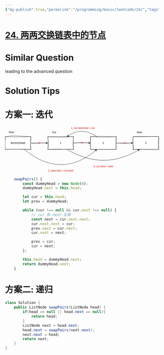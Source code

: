 ```yaml
---
{"dg-publish":true,"permalink":"/programming/basic/leetcode/24/","tags":["leetcode/linked-list\b","leetcode/unsolved"]}
---
```



# [24. 两两交换链表中的节点](https://leetcode.cn/problems/swap-nodes-in-pairs/)

# Similar Question

leading to the advanced question

# Solution Tips

# 方案一: 迭代

<?xml version="1.0" encoding="UTF-8"?>
<!-- Do not edit this file with editors other than draw.io -->
<!DOCTYPE svg PUBLIC "-//W3C//DTD SVG 1.1//EN" "http://www.w3.org/Graphics/SVG/1.1/DTD/svg11.dtd">
<svg xmlns="http://www.w3.org/2000/svg" xmlns:xlink="http://www.w3.org/1999/xlink" version="1.1" width="721px" height="220px" viewBox="-0.5 -0.5 721 220" content="&lt;mxfile host=&quot;Electron&quot; modified=&quot;2023-07-20T05:39:26.884Z&quot; agent=&quot;Mozilla/5.0 (Macintosh; Intel Mac OS X 10_15_7) AppleWebKit/537.36 (KHTML, like Gecko) draw.io/21.6.1 Chrome/112.0.5615.204 Electron/24.6.1 Safari/537.36&quot; etag=&quot;lG67oMFReG5w46vH4qER&quot; version=&quot;21.6.1&quot; type=&quot;device&quot;&gt;&#10;  &lt;diagram id=&quot;fPdCPz9zig7JMJKWcSuN&quot; name=&quot;Page-1&quot;&gt;&#10;    &lt;mxGraphModel dx=&quot;1354&quot; dy=&quot;233&quot; grid=&quot;1&quot; gridSize=&quot;10&quot; guides=&quot;1&quot; tooltips=&quot;1&quot; connect=&quot;1&quot; arrows=&quot;1&quot; fold=&quot;1&quot; page=&quot;0&quot; pageScale=&quot;1&quot; pageWidth=&quot;850&quot; pageHeight=&quot;1100&quot; math=&quot;0&quot; shadow=&quot;0&quot;&gt;&#10;      &lt;root&gt;&#10;        &lt;mxCell id=&quot;0&quot; /&gt;&#10;        &lt;mxCell id=&quot;1&quot; parent=&quot;0&quot; /&gt;&#10;        &lt;mxCell id=&quot;6&quot; value=&quot;&quot; style=&quot;edgeStyle=none;html=1;sketch=1;curveFitting=1;jiggle=2;shadow=0;&quot; parent=&quot;1&quot; source=&quot;2&quot; target=&quot;3&quot; edge=&quot;1&quot;&gt;&#10;          &lt;mxGeometry relative=&quot;1&quot; as=&quot;geometry&quot; /&gt;&#10;        &lt;/mxCell&gt;&#10;        &lt;mxCell id=&quot;2&quot; value=&quot;dummyHead&quot; style=&quot;rounded=0;whiteSpace=wrap;html=1;sketch=1;curveFitting=1;jiggle=2;shadow=0;&quot; parent=&quot;1&quot; vertex=&quot;1&quot;&gt;&#10;          &lt;mxGeometry x=&quot;-160&quot; y=&quot;580&quot; width=&quot;120&quot; height=&quot;60&quot; as=&quot;geometry&quot; /&gt;&#10;        &lt;/mxCell&gt;&#10;        &lt;mxCell id=&quot;7&quot; value=&quot;&quot; style=&quot;edgeStyle=none;html=1;sketch=1;curveFitting=1;jiggle=2;shadow=0;&quot; parent=&quot;1&quot; source=&quot;3&quot; target=&quot;4&quot; edge=&quot;1&quot;&gt;&#10;          &lt;mxGeometry relative=&quot;1&quot; as=&quot;geometry&quot; /&gt;&#10;        &lt;/mxCell&gt;&#10;        &lt;mxCell id=&quot;3&quot; value=&quot;1&quot; style=&quot;rounded=0;whiteSpace=wrap;html=1;sketch=1;curveFitting=1;jiggle=2;shadow=0;&quot; parent=&quot;1&quot; vertex=&quot;1&quot;&gt;&#10;          &lt;mxGeometry x=&quot;40&quot; y=&quot;580&quot; width=&quot;120&quot; height=&quot;60&quot; as=&quot;geometry&quot; /&gt;&#10;        &lt;/mxCell&gt;&#10;        &lt;mxCell id=&quot;8&quot; value=&quot;&quot; style=&quot;edgeStyle=none;html=1;sketch=1;curveFitting=1;jiggle=2;shadow=0;&quot; parent=&quot;1&quot; source=&quot;4&quot; target=&quot;5&quot; edge=&quot;1&quot;&gt;&#10;          &lt;mxGeometry relative=&quot;1&quot; as=&quot;geometry&quot; /&gt;&#10;        &lt;/mxCell&gt;&#10;        &lt;mxCell id=&quot;4&quot; value=&quot;2&quot; style=&quot;rounded=0;whiteSpace=wrap;html=1;sketch=1;curveFitting=1;jiggle=2;shadow=0;&quot; parent=&quot;1&quot; vertex=&quot;1&quot;&gt;&#10;          &lt;mxGeometry x=&quot;240&quot; y=&quot;580&quot; width=&quot;120&quot; height=&quot;60&quot; as=&quot;geometry&quot; /&gt;&#10;        &lt;/mxCell&gt;&#10;        &lt;mxCell id=&quot;5&quot; value=&quot;3&quot; style=&quot;rounded=0;whiteSpace=wrap;html=1;sketch=1;curveFitting=1;jiggle=2;shadow=0;&quot; parent=&quot;1&quot; vertex=&quot;1&quot;&gt;&#10;          &lt;mxGeometry x=&quot;440&quot; y=&quot;580&quot; width=&quot;120&quot; height=&quot;60&quot; as=&quot;geometry&quot; /&gt;&#10;        &lt;/mxCell&gt;&#10;        &lt;mxCell id=&quot;9&quot; value=&quot;Cur&quot; style=&quot;text;html=1;strokeColor=none;fillColor=none;align=center;verticalAlign=middle;whiteSpace=wrap;rounded=0;sketch=1;curveFitting=1;jiggle=2;shadow=0;&quot; parent=&quot;1&quot; vertex=&quot;1&quot;&gt;&#10;          &lt;mxGeometry x=&quot;50&quot; y=&quot;550&quot; width=&quot;40&quot; height=&quot;20&quot; as=&quot;geometry&quot; /&gt;&#10;        &lt;/mxCell&gt;&#10;        &lt;mxCell id=&quot;10&quot; value=&quot;Prev&quot; style=&quot;text;html=1;strokeColor=none;fillColor=none;align=center;verticalAlign=middle;whiteSpace=wrap;rounded=0;sketch=1;curveFitting=1;jiggle=2;shadow=0;&quot; parent=&quot;1&quot; vertex=&quot;1&quot;&gt;&#10;          &lt;mxGeometry x=&quot;-150&quot; y=&quot;550&quot; width=&quot;40&quot; height=&quot;20&quot; as=&quot;geometry&quot; /&gt;&#10;        &lt;/mxCell&gt;&#10;        &lt;mxCell id=&quot;11&quot; value=&quot;Next&quot; style=&quot;text;html=1;strokeColor=none;fillColor=none;align=center;verticalAlign=middle;whiteSpace=wrap;rounded=0;sketch=1;curveFitting=1;jiggle=2;shadow=0;&quot; parent=&quot;1&quot; vertex=&quot;1&quot;&gt;&#10;          &lt;mxGeometry x=&quot;450&quot; y=&quot;550&quot; width=&quot;40&quot; height=&quot;20&quot; as=&quot;geometry&quot; /&gt;&#10;        &lt;/mxCell&gt;&#10;        &lt;mxCell id=&quot;13&quot; value=&quot;X&quot; style=&quot;text;html=1;strokeColor=none;fillColor=none;align=center;verticalAlign=middle;whiteSpace=wrap;rounded=0;fontColor=#FF0000;sketch=1;curveFitting=1;jiggle=2;shadow=0;&quot; parent=&quot;1&quot; vertex=&quot;1&quot;&gt;&#10;          &lt;mxGeometry x=&quot;380&quot; y=&quot;600&quot; width=&quot;40&quot; height=&quot;20&quot; as=&quot;geometry&quot; /&gt;&#10;        &lt;/mxCell&gt;&#10;        &lt;mxCell id=&quot;15&quot; value=&quot;1. cur.next.next = cur&quot; style=&quot;text;html=1;align=center;verticalAlign=middle;whiteSpace=wrap;rounded=0;fontColor=#CC0000;sketch=1;curveFitting=1;jiggle=2;shadow=0;&quot; parent=&quot;1&quot; vertex=&quot;1&quot;&gt;&#10;          &lt;mxGeometry x=&quot;140&quot; y=&quot;530&quot; width=&quot;130&quot; height=&quot;20&quot; as=&quot;geometry&quot; /&gt;&#10;        &lt;/mxCell&gt;&#10;        &lt;mxCell id=&quot;17&quot; value=&quot;&quot; style=&quot;curved=1;endArrow=classic;html=1;fontColor=#CC0000;entryX=0.75;entryY=0;entryDx=0;entryDy=0;exitX=0.25;exitY=0;exitDx=0;exitDy=0;dashed=1;sketch=1;curveFitting=1;jiggle=2;shadow=0;&quot; parent=&quot;1&quot; source=&quot;4&quot; target=&quot;3&quot; edge=&quot;1&quot;&gt;&#10;          &lt;mxGeometry width=&quot;50&quot; height=&quot;50&quot; relative=&quot;1&quot; as=&quot;geometry&quot;&gt;&#10;            &lt;mxPoint x=&quot;520&quot; y=&quot;540&quot; as=&quot;sourcePoint&quot; /&gt;&#10;            &lt;mxPoint x=&quot;290&quot; y=&quot;270&quot; as=&quot;targetPoint&quot; /&gt;&#10;            &lt;Array as=&quot;points&quot;&gt;&#10;              &lt;mxPoint x=&quot;200&quot; y=&quot;530&quot; /&gt;&#10;            &lt;/Array&gt;&#10;          &lt;/mxGeometry&gt;&#10;        &lt;/mxCell&gt;&#10;        &lt;mxCell id=&quot;18&quot; value=&quot;&quot; style=&quot;curved=1;endArrow=classic;html=1;dashed=1;fontColor=#CC0000;exitX=0.75;exitY=1;exitDx=0;exitDy=0;entryX=0.25;entryY=1;entryDx=0;entryDy=0;sketch=1;curveFitting=1;jiggle=2;shadow=0;&quot; parent=&quot;1&quot; source=&quot;2&quot; target=&quot;4&quot; edge=&quot;1&quot;&gt;&#10;          &lt;mxGeometry width=&quot;50&quot; height=&quot;50&quot; relative=&quot;1&quot; as=&quot;geometry&quot;&gt;&#10;            &lt;mxPoint x=&quot;290&quot; y=&quot;620&quot; as=&quot;sourcePoint&quot; /&gt;&#10;            &lt;mxPoint x=&quot;340&quot; y=&quot;570&quot; as=&quot;targetPoint&quot; /&gt;&#10;            &lt;Array as=&quot;points&quot;&gt;&#10;              &lt;mxPoint x=&quot;100&quot; y=&quot;780&quot; /&gt;&#10;            &lt;/Array&gt;&#10;          &lt;/mxGeometry&gt;&#10;        &lt;/mxCell&gt;&#10;        &lt;mxCell id=&quot;19&quot; value=&quot;2. prev.next = cur.next&quot; style=&quot;text;html=1;align=center;verticalAlign=middle;whiteSpace=wrap;rounded=0;fontColor=#CC0000;sketch=1;curveFitting=1;jiggle=2;shadow=0;&quot; parent=&quot;1&quot; vertex=&quot;1&quot;&gt;&#10;          &lt;mxGeometry x=&quot;35&quot; y=&quot;730&quot; width=&quot;130&quot; height=&quot;20&quot; as=&quot;geometry&quot; /&gt;&#10;        &lt;/mxCell&gt;&#10;        &lt;mxCell id=&quot;21&quot; value=&quot;&quot; style=&quot;curved=1;endArrow=classic;html=1;dashed=1;fontColor=#CC0000;exitX=0.75;exitY=1;exitDx=0;exitDy=0;entryX=0.25;entryY=1;entryDx=0;entryDy=0;sketch=1;curveFitting=1;jiggle=2;shadow=0;&quot; parent=&quot;1&quot; source=&quot;3&quot; target=&quot;5&quot; edge=&quot;1&quot;&gt;&#10;          &lt;mxGeometry width=&quot;50&quot; height=&quot;50&quot; relative=&quot;1&quot; as=&quot;geometry&quot;&gt;&#10;            &lt;mxPoint x=&quot;290&quot; y=&quot;620&quot; as=&quot;sourcePoint&quot; /&gt;&#10;            &lt;mxPoint x=&quot;340&quot; y=&quot;570&quot; as=&quot;targetPoint&quot; /&gt;&#10;            &lt;Array as=&quot;points&quot;&gt;&#10;              &lt;mxPoint x=&quot;300&quot; y=&quot;740&quot; /&gt;&#10;            &lt;/Array&gt;&#10;          &lt;/mxGeometry&gt;&#10;        &lt;/mxCell&gt;&#10;        &lt;mxCell id=&quot;23&quot; value=&quot;3. cur.next = next&quot; style=&quot;text;html=1;align=center;verticalAlign=middle;whiteSpace=wrap;rounded=0;fontColor=#CC0000;sketch=1;curveFitting=1;jiggle=2;shadow=0;&quot; parent=&quot;1&quot; vertex=&quot;1&quot;&gt;&#10;          &lt;mxGeometry x=&quot;235&quot; y=&quot;710&quot; width=&quot;130&quot; height=&quot;20&quot; as=&quot;geometry&quot; /&gt;&#10;        &lt;/mxCell&gt;&#10;        &lt;mxCell id=&quot;24&quot; value=&quot;X&quot; style=&quot;text;html=1;strokeColor=none;fillColor=none;align=center;verticalAlign=middle;whiteSpace=wrap;rounded=0;fontColor=#FF0000;sketch=1;curveFitting=1;jiggle=2;shadow=0;&quot; parent=&quot;1&quot; vertex=&quot;1&quot;&gt;&#10;          &lt;mxGeometry x=&quot;180&quot; y=&quot;600&quot; width=&quot;40&quot; height=&quot;20&quot; as=&quot;geometry&quot; /&gt;&#10;        &lt;/mxCell&gt;&#10;        &lt;mxCell id=&quot;25&quot; value=&quot;X&quot; style=&quot;text;html=1;strokeColor=none;fillColor=none;align=center;verticalAlign=middle;whiteSpace=wrap;rounded=0;fontColor=#FF0000;sketch=1;curveFitting=1;jiggle=2;shadow=0;&quot; parent=&quot;1&quot; vertex=&quot;1&quot;&gt;&#10;          &lt;mxGeometry x=&quot;-20&quot; y=&quot;600&quot; width=&quot;40&quot; height=&quot;20&quot; as=&quot;geometry&quot; /&gt;&#10;        &lt;/mxCell&gt;&#10;      &lt;/root&gt;&#10;    &lt;/mxGraphModel&gt;&#10;  &lt;/diagram&gt;&#10;&lt;/mxfile&gt;&#10;"><defs/><g><path d="M 120 80 L 193.63 80" fill="none" stroke="none" pointer-events="stroke"/><path d="M 198.88 80 L 191.88 83.5 L 193.63 80 L 191.88 76.5 Z" fill="none" stroke="none" pointer-events="all"/><path d="M 120 80 M 120 80 C 136.49 85 151.15 78.88 193.63 80 M 120 80 C 144.87 77.9 168.24 80.99 193.63 80" fill="none" stroke="rgb(0, 0, 0)" stroke-linejoin="round" stroke-linecap="round" stroke-miterlimit="10" pointer-events="stroke"/><path d="M 192.12 76.23 C 192.12 76.23 192.12 76.23 192.12 76.23 M 192.12 76.23 C 192.12 76.23 192.12 76.23 192.12 76.23 M 193.82 80.36 C 194.06 79.12 195.77 79.04 195.79 78.1 M 193.82 80.36 C 194.23 79.45 194.9 79.19 195.79 78.1" fill="none" stroke="rgb(0, 0, 0)" stroke-width="0.5" stroke-linejoin="round" stroke-linecap="round" stroke-miterlimit="10" pointer-events="all"/><path d="M 198.88 80 M 198.88 80 C 195.17 79.7 192.93 83.52 191.88 83.5 M 198.88 80 C 197.34 81.68 194.61 82.2 191.88 83.5 M 191.88 83.5 C 192.66 82.3 193.72 81.71 193.63 80 M 191.88 83.5 C 192.66 82.53 193.2 81.73 193.63 80 M 193.63 80 C 192.98 79.41 192.98 77.73 191.88 76.5 M 193.63 80 C 193.54 79.04 193.09 78.09 191.88 76.5 M 191.88 76.5 C 193.91 77.15 194.78 79.92 198.88 80 M 191.88 76.5 C 194.55 78.17 196.43 78.95 198.88 80" fill="none" stroke="rgb(0, 0, 0)" stroke-linejoin="round" stroke-linecap="round" stroke-miterlimit="10" pointer-events="all"/><rect x="0" y="50" width="120" height="60" fill="none" stroke="none" pointer-events="all"/><path d="M 3.19 47.08 L 118.33 51.43 L 123.53 107.48 L 1.88 107.52" fill="rgb(255, 255, 255)" stroke="none" pointer-events="all"/><path d="M 0 50 C 26.92 45.15 44.29 45.44 120 50 M 0 50 C 27.56 50.93 54.58 52.28 120 50 M 120 50 C 118.96 68.74 118.38 83.46 120 110 M 120 50 C 119.96 74.34 117.31 98.75 120 110 M 120 110 C 87.36 112.08 53.79 106.91 0 110 M 120 110 C 81.57 108.88 45.75 108.65 0 110 M 0 110 C -4.03 86.78 1.92 59.94 0 50 M 0 110 C 0.12 94.36 -0.9 76.19 0 50" fill="none" stroke="rgb(0, 0, 0)" stroke-linejoin="round" stroke-linecap="round" stroke-miterlimit="10" pointer-events="all"/><g transform="translate(-0.5 -0.5)"><switch><foreignObject pointer-events="none" width="100%" height="100%" requiredFeatures="http://www.w3.org/TR/SVG11/feature#Extensibility" style="overflow: visible; text-align: left;"><div xmlns="http://www.w3.org/1999/xhtml" style="display: flex; align-items: unsafe center; justify-content: unsafe center; width: 118px; height: 1px; padding-top: 80px; margin-left: 1px;"><div data-drawio-colors="color: rgb(0, 0, 0); " style="box-sizing: border-box; font-size: 0px; text-align: center;"><div style="display: inline-block; font-size: 12px; font-family: Helvetica; color: rgb(0, 0, 0); line-height: 1.2; pointer-events: all; white-space: normal; overflow-wrap: normal;">dummyHead</div></div></div></foreignObject><text x="60" y="84" fill="rgb(0, 0, 0)" font-family="Helvetica" font-size="12px" text-anchor="middle">dummyHead</text></switch></g><path d="M 320 80 L 393.63 80" fill="none" stroke="none" pointer-events="stroke"/><path d="M 398.88 80 L 391.88 83.5 L 393.63 80 L 391.88 76.5 Z" fill="none" stroke="none" pointer-events="all"/><path d="M 320 80 M 320 80 C 334.2 81.16 346.51 75.43 393.63 80 M 320 80 C 348.56 77.44 376.38 78.97 393.63 80" fill="none" stroke="rgb(0, 0, 0)" stroke-linejoin="round" stroke-linecap="round" stroke-miterlimit="10" pointer-events="stroke"/><path d="M 391.98 76.39 C 391.98 76.39 391.98 76.39 391.98 76.39 M 391.98 76.39 C 391.98 76.39 391.98 76.39 391.98 76.39 M 393.68 80.52 C 394.72 80.25 394.56 78.94 395.65 78.26 M 393.68 80.52 C 394.41 79.65 394.69 79.38 395.65 78.26" fill="none" stroke="rgb(0, 0, 0)" stroke-width="0.5" stroke-linejoin="round" stroke-linecap="round" stroke-miterlimit="10" pointer-events="all"/><path d="M 398.88 80 M 398.88 80 C 398.09 80.48 394.54 82.21 391.88 83.5 M 398.88 80 C 396.55 80.39 394.34 81.75 391.88 83.5 M 391.88 83.5 C 392.03 82.5 393.19 81.25 393.63 80 M 391.88 83.5 C 391.97 82.66 392.5 81.97 393.63 80 M 393.63 80 C 393.44 78.3 392.06 77.04 391.88 76.5 M 393.63 80 C 392.93 78.62 392.33 77.69 391.88 76.5 M 391.88 76.5 C 395.68 79.12 397.98 77.98 398.88 80 M 391.88 76.5 C 393.66 78.27 396.07 79.2 398.88 80" fill="none" stroke="rgb(0, 0, 0)" stroke-linejoin="round" stroke-linecap="round" stroke-miterlimit="10" pointer-events="all"/><rect x="200" y="50" width="120" height="60" fill="none" stroke="none" pointer-events="all"/><path d="M 198.24 51.54 L 318.56 46.86 L 319.18 112.53 L 201.06 111.49" fill="rgb(255, 255, 255)" stroke="none" pointer-events="all"/><path d="M 200 50 C 224.64 52.99 247.65 53.68 320 50 M 200 50 C 234.59 49.91 273.4 49.69 320 50 M 320 50 C 319.73 67.19 316.88 81.35 320 110 M 320 50 C 318.63 72.4 317.77 94.88 320 110 M 320 110 C 290.76 106.77 257.76 112.6 200 110 M 320 110 C 279.15 109.64 236.46 107.18 200 110 M 200 110 C 201.79 90.29 200.8 70.63 200 50 M 200 110 C 202.7 97.1 202.01 81.53 200 50" fill="none" stroke="rgb(0, 0, 0)" stroke-linejoin="round" stroke-linecap="round" stroke-miterlimit="10" pointer-events="all"/><g transform="translate(-0.5 -0.5)"><switch><foreignObject pointer-events="none" width="100%" height="100%" requiredFeatures="http://www.w3.org/TR/SVG11/feature#Extensibility" style="overflow: visible; text-align: left;"><div xmlns="http://www.w3.org/1999/xhtml" style="display: flex; align-items: unsafe center; justify-content: unsafe center; width: 118px; height: 1px; padding-top: 80px; margin-left: 201px;"><div data-drawio-colors="color: rgb(0, 0, 0); " style="box-sizing: border-box; font-size: 0px; text-align: center;"><div style="display: inline-block; font-size: 12px; font-family: Helvetica; color: rgb(0, 0, 0); line-height: 1.2; pointer-events: all; white-space: normal; overflow-wrap: normal;">1</div></div></div></foreignObject><text x="260" y="84" fill="rgb(0, 0, 0)" font-family="Helvetica" font-size="12px" text-anchor="middle">1</text></switch></g><path d="M 520 80 L 593.63 80" fill="none" stroke="none" pointer-events="stroke"/><path d="M 598.88 80 L 591.88 83.5 L 593.63 80 L 591.88 76.5 Z" fill="none" stroke="none" pointer-events="all"/><path d="M 520 80 M 520 80 C 531.92 80.26 549.87 82.94 593.63 80 M 520 80 C 537.53 79.92 559.08 79.89 593.63 80" fill="none" stroke="rgb(0, 0, 0)" stroke-linejoin="round" stroke-linecap="round" stroke-miterlimit="10" pointer-events="stroke"/><path d="M 591.84 76.55 C 591.84 76.55 591.84 76.55 591.84 76.55 M 591.84 76.55 C 591.84 76.55 591.84 76.55 591.84 76.55 M 594.2 79.93 C 594.88 79.34 594.6 78.95 595.51 78.42 M 594.2 79.93 C 594.49 79.72 594.83 79.14 595.51 78.42" fill="none" stroke="rgb(0, 0, 0)" stroke-width="0.5" stroke-linejoin="round" stroke-linecap="round" stroke-miterlimit="10" pointer-events="all"/><path d="M 598.88 80 M 598.88 80 C 597.88 81.25 596.14 80.89 591.88 83.5 M 598.88 80 C 595.62 80.67 593.93 82.87 591.88 83.5 M 591.88 83.5 C 592.82 82.69 592.52 82.36 593.63 80 M 591.88 83.5 C 592.56 82.09 593.42 80.81 593.63 80 M 593.63 80 C 592.82 79.44 593.55 77.74 591.88 76.5 M 593.63 80 C 593.45 78.83 593.05 78.61 591.88 76.5 M 591.88 76.5 C 593.06 77.27 595.4 77.77 598.88 80 M 591.88 76.5 C 594.33 78.1 595.71 77.61 598.88 80" fill="none" stroke="rgb(0, 0, 0)" stroke-linejoin="round" stroke-linecap="round" stroke-miterlimit="10" pointer-events="all"/><rect x="400" y="50" width="120" height="60" fill="none" stroke="none" pointer-events="all"/><path d="M 401.29 48 L 518.78 50.28 L 522.83 109.59 L 400.25 107.46" fill="rgb(255, 255, 255)" stroke="none" pointer-events="all"/><path d="M 400 50 C 422.35 48.04 451.01 49.12 520 50 M 400 50 C 445.62 53.69 488.22 51.91 520 50 M 520 50 C 518.1 65.65 520.97 87.24 520 110 M 520 50 C 521.3 70.45 518.23 91.01 520 110 M 520 110 C 494.16 109.46 469.74 110.29 400 110 M 520 110 C 472.72 110.41 423.17 109.72 400 110 M 400 110 C 399.61 93.81 399.68 73.32 400 50 M 400 110 C 398.88 87.85 398.52 62.86 400 50" fill="none" stroke="rgb(0, 0, 0)" stroke-linejoin="round" stroke-linecap="round" stroke-miterlimit="10" pointer-events="all"/><g transform="translate(-0.5 -0.5)"><switch><foreignObject pointer-events="none" width="100%" height="100%" requiredFeatures="http://www.w3.org/TR/SVG11/feature#Extensibility" style="overflow: visible; text-align: left;"><div xmlns="http://www.w3.org/1999/xhtml" style="display: flex; align-items: unsafe center; justify-content: unsafe center; width: 118px; height: 1px; padding-top: 80px; margin-left: 401px;"><div data-drawio-colors="color: rgb(0, 0, 0); " style="box-sizing: border-box; font-size: 0px; text-align: center;"><div style="display: inline-block; font-size: 12px; font-family: Helvetica; color: rgb(0, 0, 0); line-height: 1.2; pointer-events: all; white-space: normal; overflow-wrap: normal;">2</div></div></div></foreignObject><text x="460" y="84" fill="rgb(0, 0, 0)" font-family="Helvetica" font-size="12px" text-anchor="middle">2</text></switch></g><rect x="600" y="50" width="120" height="60" fill="none" stroke="none" pointer-events="all"/><path d="M 596.34 52.46 L 719.01 53.71 L 718.47 106.64 L 599.43 111.43" fill="rgb(255, 255, 255)" stroke="none" pointer-events="all"/><path d="M 600 50 C 620.07 47.88 646.37 49.36 720 50 M 600 50 C 628.65 52.67 659.04 49.32 720 50 M 720 50 C 716.47 72.1 717.06 93.14 720 110 M 720 50 C 719.96 68.5 718.69 87.15 720 110 M 720 110 C 673.56 112.16 633.71 107.98 600 110 M 720 110 C 690.3 111.17 661.88 108.25 600 110 M 600 110 C 603.03 97.33 596.16 84.01 600 50 M 600 110 C 599.06 90.59 599.03 72.2 600 50" fill="none" stroke="rgb(0, 0, 0)" stroke-linejoin="round" stroke-linecap="round" stroke-miterlimit="10" pointer-events="all"/><g transform="translate(-0.5 -0.5)"><switch><foreignObject pointer-events="none" width="100%" height="100%" requiredFeatures="http://www.w3.org/TR/SVG11/feature#Extensibility" style="overflow: visible; text-align: left;"><div xmlns="http://www.w3.org/1999/xhtml" style="display: flex; align-items: unsafe center; justify-content: unsafe center; width: 118px; height: 1px; padding-top: 80px; margin-left: 601px;"><div data-drawio-colors="color: rgb(0, 0, 0); " style="box-sizing: border-box; font-size: 0px; text-align: center;"><div style="display: inline-block; font-size: 12px; font-family: Helvetica; color: rgb(0, 0, 0); line-height: 1.2; pointer-events: all; white-space: normal; overflow-wrap: normal;">3</div></div></div></foreignObject><text x="660" y="84" fill="rgb(0, 0, 0)" font-family="Helvetica" font-size="12px" text-anchor="middle">3</text></switch></g><rect x="210" y="20" width="40" height="20" fill="none" stroke="none" pointer-events="all"/><g transform="translate(-0.5 -0.5)"><switch><foreignObject pointer-events="none" width="100%" height="100%" requiredFeatures="http://www.w3.org/TR/SVG11/feature#Extensibility" style="overflow: visible; text-align: left;"><div xmlns="http://www.w3.org/1999/xhtml" style="display: flex; align-items: unsafe center; justify-content: unsafe center; width: 38px; height: 1px; padding-top: 30px; margin-left: 211px;"><div data-drawio-colors="color: rgb(0, 0, 0); " style="box-sizing: border-box; font-size: 0px; text-align: center;"><div style="display: inline-block; font-size: 12px; font-family: Helvetica; color: rgb(0, 0, 0); line-height: 1.2; pointer-events: all; white-space: normal; overflow-wrap: normal;">Cur</div></div></div></foreignObject><text x="230" y="34" fill="rgb(0, 0, 0)" font-family="Helvetica" font-size="12px" text-anchor="middle">Cur</text></switch></g><rect x="10" y="20" width="40" height="20" fill="none" stroke="none" pointer-events="all"/><g transform="translate(-0.5 -0.5)"><switch><foreignObject pointer-events="none" width="100%" height="100%" requiredFeatures="http://www.w3.org/TR/SVG11/feature#Extensibility" style="overflow: visible; text-align: left;"><div xmlns="http://www.w3.org/1999/xhtml" style="display: flex; align-items: unsafe center; justify-content: unsafe center; width: 38px; height: 1px; padding-top: 30px; margin-left: 11px;"><div data-drawio-colors="color: rgb(0, 0, 0); " style="box-sizing: border-box; font-size: 0px; text-align: center;"><div style="display: inline-block; font-size: 12px; font-family: Helvetica; color: rgb(0, 0, 0); line-height: 1.2; pointer-events: all; white-space: normal; overflow-wrap: normal;">Prev</div></div></div></foreignObject><text x="30" y="34" fill="rgb(0, 0, 0)" font-family="Helvetica" font-size="12px" text-anchor="middle">Prev</text></switch></g><rect x="610" y="20" width="40" height="20" fill="none" stroke="none" pointer-events="all"/><g transform="translate(-0.5 -0.5)"><switch><foreignObject pointer-events="none" width="100%" height="100%" requiredFeatures="http://www.w3.org/TR/SVG11/feature#Extensibility" style="overflow: visible; text-align: left;"><div xmlns="http://www.w3.org/1999/xhtml" style="display: flex; align-items: unsafe center; justify-content: unsafe center; width: 38px; height: 1px; padding-top: 30px; margin-left: 611px;"><div data-drawio-colors="color: rgb(0, 0, 0); " style="box-sizing: border-box; font-size: 0px; text-align: center;"><div style="display: inline-block; font-size: 12px; font-family: Helvetica; color: rgb(0, 0, 0); line-height: 1.2; pointer-events: all; white-space: normal; overflow-wrap: normal;">Next</div></div></div></foreignObject><text x="630" y="34" fill="rgb(0, 0, 0)" font-family="Helvetica" font-size="12px" text-anchor="middle">Next</text></switch></g><rect x="540" y="70" width="40" height="20" fill="none" stroke="none" pointer-events="all"/><g transform="translate(-0.5 -0.5)"><switch><foreignObject pointer-events="none" width="100%" height="100%" requiredFeatures="http://www.w3.org/TR/SVG11/feature#Extensibility" style="overflow: visible; text-align: left;"><div xmlns="http://www.w3.org/1999/xhtml" style="display: flex; align-items: unsafe center; justify-content: unsafe center; width: 38px; height: 1px; padding-top: 80px; margin-left: 541px;"><div data-drawio-colors="color: #FF0000; " style="box-sizing: border-box; font-size: 0px; text-align: center;"><div style="display: inline-block; font-size: 12px; font-family: Helvetica; color: rgb(255, 0, 0); line-height: 1.2; pointer-events: all; white-space: normal; overflow-wrap: normal;">X</div></div></div></foreignObject><text x="560" y="84" fill="#FF0000" font-family="Helvetica" font-size="12px" text-anchor="middle">X</text></switch></g><rect x="300" y="0" width="130" height="20" fill="none" stroke="none" pointer-events="all"/><g transform="translate(-0.5 -0.5)"><switch><foreignObject pointer-events="none" width="100%" height="100%" requiredFeatures="http://www.w3.org/TR/SVG11/feature#Extensibility" style="overflow: visible; text-align: left;"><div xmlns="http://www.w3.org/1999/xhtml" style="display: flex; align-items: unsafe center; justify-content: unsafe center; width: 128px; height: 1px; padding-top: 10px; margin-left: 301px;"><div data-drawio-colors="color: #CC0000; " style="box-sizing: border-box; font-size: 0px; text-align: center;"><div style="display: inline-block; font-size: 12px; font-family: Helvetica; color: rgb(204, 0, 0); line-height: 1.2; pointer-events: all; white-space: normal; overflow-wrap: normal;">1. cur.next.next = cur</div></div></div></foreignObject><text x="365" y="14" fill="#CC0000" font-family="Helvetica" font-size="12px" text-anchor="middle">1. cur.next.next = cur</text></switch></g><path d="M 430 50 Q 360 0 295.18 46.3" fill="none" stroke="none" pointer-events="stroke"/><path d="M 290.91 49.35 L 294.57 42.43 L 295.18 46.3 L 298.64 48.13 Z" fill="none" stroke="none" pointer-events="all"/><path d="M 430 50 M 430 50 C 379.79 17.12 337.33 17.76 295.18 46.3 M 430 50 C 382.06 19.94 339.86 15.63 295.18 46.3" fill="none" stroke="rgb(0, 0, 0)" stroke-linejoin="round" stroke-linecap="round" stroke-miterlimit="10" stroke-dasharray="3 3" pointer-events="stroke"/><path d="M 294.75 42.22 C 294.75 42.22 294.75 42.22 294.75 42.22 M 294.75 42.22 C 294.75 42.22 294.75 42.22 294.75 42.22 M 292.52 50.88 C 294.06 48.89 294.8 49.65 295.8 47.11 M 292.52 50.88 C 293.7 49.52 294.99 48.79 295.8 47.11" fill="none" stroke="rgb(0, 0, 0)" stroke-width="0.5" stroke-linejoin="round" stroke-linecap="round" stroke-miterlimit="10" pointer-events="all"/><path d="M 290.91 49.35 M 290.91 49.35 C 292.67 47.85 294.02 46.08 294.57 42.43 M 290.91 49.35 C 291.59 46.94 293.22 44.54 294.57 42.43 M 294.57 42.43 C 294.76 43.19 295.27 43.89 295.18 46.3 M 294.57 42.43 C 294.87 43.5 295.1 44.95 295.18 46.3 M 295.18 46.3 C 295.6 46.05 297.19 46.75 298.64 48.13 M 295.18 46.3 C 296.29 46.85 297.41 47.87 298.64 48.13 M 298.64 48.13 C 297.16 48.75 295.35 47.69 290.91 49.35 M 298.64 48.13 C 296.35 48.82 292.83 49.07 290.91 49.35" fill="none" stroke="rgb(0, 0, 0)" stroke-linejoin="round" stroke-linecap="round" stroke-miterlimit="10" pointer-events="all"/><path d="M 90 110 Q 260 250 425.08 114.05" fill="none" stroke="none" pointer-events="stroke"/><path d="M 429.14 110.71 L 425.96 117.86 L 425.08 114.05 L 421.51 112.46 Z" fill="none" stroke="none" pointer-events="all"/><path d="M 90 110 M 90 110 C 199.79 204.47 318.77 204.72 425.08 114.05 M 90 110 C 199.68 201.27 314.57 208.19 425.08 114.05" fill="none" stroke="rgb(0, 0, 0)" stroke-linejoin="round" stroke-linecap="round" stroke-miterlimit="10" stroke-dasharray="3 3" pointer-events="stroke"/><path d="M 421.41 112.57 C 421.41 112.57 421.41 112.57 421.41 112.57 M 421.41 112.57 C 421.41 112.57 421.41 112.57 421.41 112.57 M 425.09 114.44 C 426.6 113.44 426.89 111.4 428.37 110.67 M 425.09 114.44 C 425.79 113.02 427.44 112.27 428.37 110.67" fill="none" stroke="rgb(0, 0, 0)" stroke-width="0.5" stroke-linejoin="round" stroke-linecap="round" stroke-miterlimit="10" pointer-events="all"/><path d="M 429.14 110.71 M 429.14 110.71 C 428.11 114.61 425.76 115.34 425.96 117.86 M 429.14 110.71 C 428.65 112.98 427.3 115.87 425.96 117.86 M 425.96 117.86 C 424.99 116.22 425.22 115.22 425.08 114.05 M 425.96 117.86 C 425.34 116.73 425.23 115.95 425.08 114.05 M 425.08 114.05 C 424.5 113.76 423.16 112.78 421.51 112.46 M 425.08 114.05 C 424.33 113.36 423.29 112.87 421.51 112.46 M 421.51 112.46 C 425.34 110.87 425.32 111.04 429.14 110.71 M 421.51 112.46 C 423.71 112.37 426.03 111.92 429.14 110.71" fill="none" stroke="rgb(0, 0, 0)" stroke-linejoin="round" stroke-linecap="round" stroke-miterlimit="10" pointer-events="all"/><rect x="195" y="200" width="130" height="20" fill="none" stroke="none" pointer-events="all"/><g transform="translate(-0.5 -0.5)"><switch><foreignObject pointer-events="none" width="100%" height="100%" requiredFeatures="http://www.w3.org/TR/SVG11/feature#Extensibility" style="overflow: visible; text-align: left;"><div xmlns="http://www.w3.org/1999/xhtml" style="display: flex; align-items: unsafe center; justify-content: unsafe center; width: 128px; height: 1px; padding-top: 210px; margin-left: 196px;"><div data-drawio-colors="color: #CC0000; " style="box-sizing: border-box; font-size: 0px; text-align: center;"><div style="display: inline-block; font-size: 12px; font-family: Helvetica; color: rgb(204, 0, 0); line-height: 1.2; pointer-events: all; white-space: normal; overflow-wrap: normal;">2. prev.next = cur.next</div></div></div></foreignObject><text x="260" y="214" fill="#CC0000" font-family="Helvetica" font-size="12px" text-anchor="middle">2. prev.next = cur.ne...</text></switch></g><path d="M 290 110 Q 460 210 624.51 113.23" fill="none" stroke="none" pointer-events="stroke"/><path d="M 629.04 110.57 L 624.78 117.13 L 624.51 113.23 L 621.23 111.1 Z" fill="none" stroke="none" pointer-events="all"/><path d="M 290 110 M 290 110 C 399.79 178.13 514.04 178.93 624.51 113.23 M 290 110 C 406.89 175.36 514.19 177.94 624.51 113.23" fill="none" stroke="rgb(0, 0, 0)" stroke-linejoin="round" stroke-linecap="round" stroke-miterlimit="10" stroke-dasharray="3 3" pointer-events="stroke"/><path d="M 621.09 111.26 C 621.09 111.26 621.09 111.26 621.09 111.26 M 621.09 111.26 C 621.09 111.26 621.09 111.26 621.09 111.26 M 624.77 113.13 C 625.47 112.45 625.92 111.12 626.74 110.86 M 624.77 113.13 C 625.73 112.35 625.99 111.51 626.74 110.86" fill="none" stroke="rgb(0, 0, 0)" stroke-width="0.5" stroke-linejoin="round" stroke-linecap="round" stroke-miterlimit="10" pointer-events="all"/><path d="M 629.04 110.57 M 629.04 110.57 C 629.39 112.78 626.71 115.58 624.78 117.13 M 629.04 110.57 C 627.99 112.09 626.78 115.66 624.78 117.13 M 624.78 117.13 C 624.23 115.34 624.99 114.16 624.51 113.23 M 624.78 117.13 C 624.79 115.85 624.82 114.97 624.51 113.23 M 624.51 113.23 C 622.75 112.6 622.78 112.34 621.23 111.1 M 624.51 113.23 C 623.42 113.07 623.17 112.45 621.23 111.1 M 621.23 111.1 C 622.98 109.85 627.82 109.37 629.04 110.57 M 621.23 111.1 C 623.88 111.41 624.27 111.65 629.04 110.57" fill="none" stroke="rgb(0, 0, 0)" stroke-linejoin="round" stroke-linecap="round" stroke-miterlimit="10" pointer-events="all"/><rect x="395" y="180" width="130" height="20" fill="none" stroke="none" pointer-events="all"/><g transform="translate(-0.5 -0.5)"><switch><foreignObject pointer-events="none" width="100%" height="100%" requiredFeatures="http://www.w3.org/TR/SVG11/feature#Extensibility" style="overflow: visible; text-align: left;"><div xmlns="http://www.w3.org/1999/xhtml" style="display: flex; align-items: unsafe center; justify-content: unsafe center; width: 128px; height: 1px; padding-top: 190px; margin-left: 396px;"><div data-drawio-colors="color: #CC0000; " style="box-sizing: border-box; font-size: 0px; text-align: center;"><div style="display: inline-block; font-size: 12px; font-family: Helvetica; color: rgb(204, 0, 0); line-height: 1.2; pointer-events: all; white-space: normal; overflow-wrap: normal;">3. cur.next = next</div></div></div></foreignObject><text x="460" y="194" fill="#CC0000" font-family="Helvetica" font-size="12px" text-anchor="middle">3. cur.next = next</text></switch></g><rect x="340" y="70" width="40" height="20" fill="none" stroke="none" pointer-events="all"/><g transform="translate(-0.5 -0.5)"><switch><foreignObject pointer-events="none" width="100%" height="100%" requiredFeatures="http://www.w3.org/TR/SVG11/feature#Extensibility" style="overflow: visible; text-align: left;"><div xmlns="http://www.w3.org/1999/xhtml" style="display: flex; align-items: unsafe center; justify-content: unsafe center; width: 38px; height: 1px; padding-top: 80px; margin-left: 341px;"><div data-drawio-colors="color: #FF0000; " style="box-sizing: border-box; font-size: 0px; text-align: center;"><div style="display: inline-block; font-size: 12px; font-family: Helvetica; color: rgb(255, 0, 0); line-height: 1.2; pointer-events: all; white-space: normal; overflow-wrap: normal;">X</div></div></div></foreignObject><text x="360" y="84" fill="#FF0000" font-family="Helvetica" font-size="12px" text-anchor="middle">X</text></switch></g><rect x="140" y="70" width="40" height="20" fill="none" stroke="none" pointer-events="all"/><g transform="translate(-0.5 -0.5)"><switch><foreignObject pointer-events="none" width="100%" height="100%" requiredFeatures="http://www.w3.org/TR/SVG11/feature#Extensibility" style="overflow: visible; text-align: left;"><div xmlns="http://www.w3.org/1999/xhtml" style="display: flex; align-items: unsafe center; justify-content: unsafe center; width: 38px; height: 1px; padding-top: 80px; margin-left: 141px;"><div data-drawio-colors="color: #FF0000; " style="box-sizing: border-box; font-size: 0px; text-align: center;"><div style="display: inline-block; font-size: 12px; font-family: Helvetica; color: rgb(255, 0, 0); line-height: 1.2; pointer-events: all; white-space: normal; overflow-wrap: normal;">X</div></div></div></foreignObject><text x="160" y="84" fill="#FF0000" font-family="Helvetica" font-size="12px" text-anchor="middle">X</text></switch></g></g><switch><g requiredFeatures="http://www.w3.org/TR/SVG11/feature#Extensibility"/><a transform="translate(0,-5)" xlink:href="https://www.drawio.com/doc/faq/svg-export-text-problems" target="_blank"><text text-anchor="middle" font-size="10px" x="50%" y="100%">Text is not SVG - cannot display</text></a></switch></svg>

```js
    swapPairs() {
        const dummyHead = new Node(0);
        dummyHead.next = this.head;

        let cur = this.head;
        let prev = dummyHead;

        while (cur !== null && cur.next !== null) {
            // cur 和 next 互换
            const next = cur.next.next;
            cur.next.next = cur;
            prev.next = cur.next;
            cur.next = next;

            prev = cur;
            cur = next;
        };

        this.head = dummyHead.next;
        return dummyHead.next;
    }
```

# 方案二: 递归

```java
class Solution {
    public ListNode swapPairs(ListNode head) {
        if(head == null || head.next == null){
            return head;
        }
        ListNode next = head.next;
        head.next = swapPairs(next.next);
        next.next = head;
        return next;
    }
}
```
